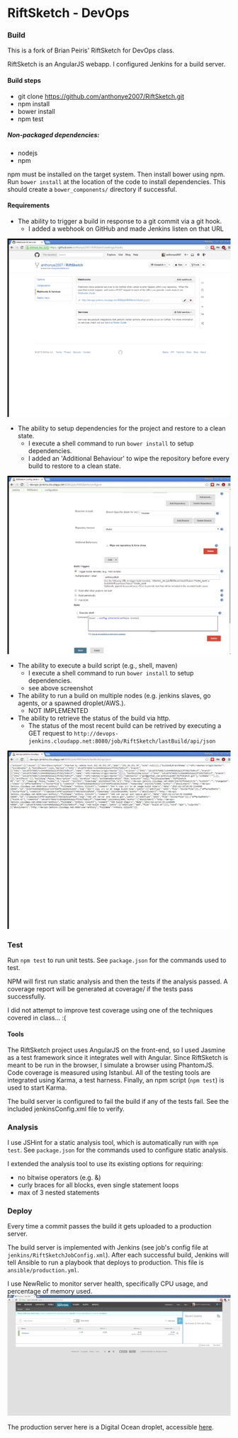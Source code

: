 RiftSketch - DevOps
====

### Build
This is a fork of Brian Peiris' RiftSketch for DevOps class.

RiftSketch is an AngularJS webapp. I configured Jenkins for a build server.

#### Build steps

* git clone https://github.com/anthonye2007/RiftSketch.git
* npm install
* bower install
* npm test

##### Non-packaged dependencies:
* nodejs
* npm
        
npm must be installed on the target system. Then install bower using npm.
Run `bower install` at the location of the code to install dependencies.
This should create a `bower_components/` directory if successful.

#### Requirements
- The ability to trigger a build in response to a git commit via a git hook.
    + I added a webhook on GitHub and made Jenkins listen on that URL

![hook](images/hook.png)

- The ability to setup dependencies for the project and restore to a clean state.
    + I execute a shell command to run `bower install` to setup dependencies.
    + I added an 'Additional Behaviour' to wipe the repository before every build to restore to a clean state.
    
![dependencies](images/dependencies.png)


- The ability to execute a build script (e.g., shell, maven)
    + I execute a shell command to run `bower install` to setup dependencies.
    + see above screenshot
- The ability to run a build on multiple nodes (e.g. jenkins slaves, go agents, or a spawned droplet/AWS.).
    + NOT IMPLEMENTED
- The ability to retrieve the status of the build via http.
    + The status of the most recent build can be retrived by executing a GET request to `http://devops-jenkins.cloudapp.net:8080/job/RiftSketch/lastBuild/api/json`

![build status](images/buildStatus.png)

### Test
Run `npm test` to run unit tests.
See `package.json` for the commands used to test.

NPM will first run static analysis and then the tests if the analysis passed.
A coverage report will be generated at coverage/ if the tests pass successfully.

I did not attempt to improve test coverage using one of the techniques covered in class... :(
#### Tools
The RiftSketch project uses AngularJS on the front-end, so I used Jasmine as a test framework since it integrates well with Angular.
Since RiftSketch is meant to be run in the browser, I simulate a browser using PhantomJS.
Code coverage is measured using Istanbul.
All of the testing tools are integrated using Karma, a test harness.
Finally, an npm script (`npm test`) is used to start Karma.

The build server is configured to fail the build if any of the tests fail.
See the included jenkinsConfig.xml file to verify.

### Analysis
I use JSHint for a static analysis tool, which is automatically run with `npm test`.
See `package.json` for the commands used to configure static analysis.

I extended the analysis tool to use its existing options for requiring:
  * no bitwise operators (e.g. &)
  * curly braces for all blocks, even single statement loops
  * max of 3 nested statements 

### Deploy
Every time a commit passes the build it gets uploaded to a production server.

The build server is implemented with Jenkins (see job's config file at `jenkins/RiftSketchJobConfig.xml`). After each successful build, Jenkins will tell Ansible to run a playbook that deploys to production. This file is `ansible/production.yml`.

I use NewRelic to monitor server health, specifically CPU usage, and percentage of memory used.
![NewRelic screenshot](images/NewRelic.png)

The production server here is a Digital Ocean droplet, accessible [here](http://104.131.26.211:8080/).
